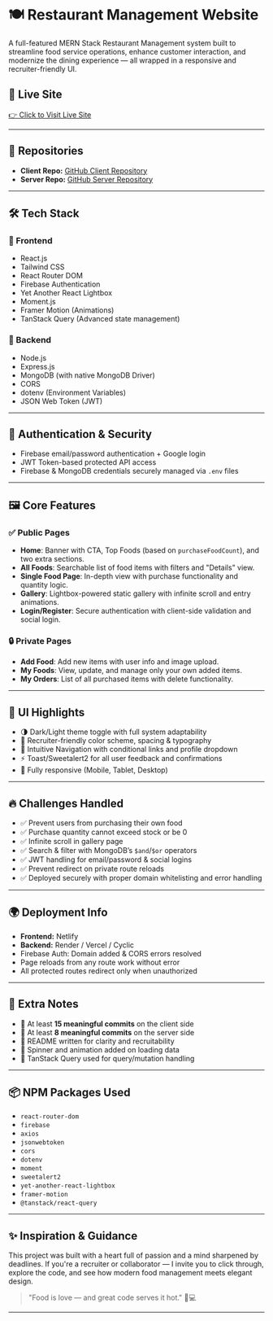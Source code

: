 # 🍽️ Restaurant Management Website

A full-featured MERN Stack Restaurant Management system built to streamline food service operations, enhance customer interaction, and modernize the dining experience — all wrapped in a responsive and recruiter-friendly UI.

## 🚀 Live Site

[👉 Click to Visit Live Site](https://your-live-site-link.com)

---

## 📂 Repositories

- **Client Repo:** [GitHub Client Repository](https://github.com/Programming-Hero-Web-Course4/b11a11-client-side-Arpan-collab)
- **Server Repo:** [GitHub Server Repository](https://github.com/Programming-Hero-Web-Course4/b11a11-server-side-Arpan-collab/tree/main)

---

## 🛠️ Tech Stack

### 🔹 Frontend

- React.js
- Tailwind CSS
- React Router DOM
- Firebase Authentication
- Yet Another React Lightbox
- Moment.js
- Framer Motion (Animations)
- TanStack Query (Advanced state management)

### 🔸 Backend

- Node.js
- Express.js
- MongoDB (with native MongoDB Driver)
- CORS
- dotenv (Environment Variables)
- JSON Web Token (JWT)

---

## 🔐 Authentication & Security

- Firebase email/password authentication + Google login
- JWT Token-based protected API access
- Firebase & MongoDB credentials securely managed via `.env` files

---

## 🖼️ Core Features

### ✅ Public Pages

- **Home**: Banner with CTA, Top Foods (based on `purchaseFoodCount`), and two extra sections.
- **All Foods**: Searchable list of food items with filters and "Details" view.
- **Single Food Page**: In-depth view with purchase functionality and quantity logic.
- **Gallery**: Lightbox-powered static gallery with infinite scroll and entry animations.
- **Login/Register**: Secure authentication with client-side validation and social login.

### 🔒 Private Pages

- **Add Food**: Add new items with user info and image upload.
- **My Foods**: View, update, and manage only your own added items.
- **My Orders**: List of all purchased items with delete functionality.

---

## 📸 UI Highlights

- 🌗 Dark/Light theme toggle with full system adaptability
- 🎨 Recruiter-friendly color scheme, spacing & typography
- 🧭 Intuitive Navigation with conditional links and profile dropdown
- ⚡ Toast/Sweetalert2 for all user feedback and confirmations
- 📱 Fully responsive (Mobile, Tablet, Desktop)

---

## 🔥 Challenges Handled

- ✅ Prevent users from purchasing their own food
- ✅ Purchase quantity cannot exceed stock or be 0
- ✅ Infinite scroll in gallery page
- ✅ Search & filter with MongoDB’s `$and`/`$or` operators
- ✅ JWT handling for email/password & social logins
- ✅ Prevent redirect on private route reloads
- ✅ Deployed securely with proper domain whitelisting and error handling

---

## 🌍 Deployment Info

- **Frontend:** Netlify
- **Backend:** Render / Vercel / Cyclic
- Firebase Auth: Domain added & CORS errors resolved
- Page reloads from any route work without error
- All protected routes redirect only when unauthorized

---

## 📝 Extra Notes

- 🔄 At least **15 meaningful commits** on the client side
- 🔄 At least **8 meaningful commits** on the server side
- 📄 README written for clarity and recruitability
- 🌟 Spinner and animation added on loading data
- 🧪 TanStack Query used for query/mutation handling

---

## 📦 NPM Packages Used

- `react-router-dom`
- `firebase`
- `axios`
- `jsonwebtoken`
- `cors`
- `dotenv`
- `moment`
- `sweetalert2`
- `yet-another-react-lightbox`
- `framer-motion`
- `@tanstack/react-query`

---

## ✨ Inspiration & Guidance

This project was built with a heart full of passion and a mind sharpened by deadlines. If you're a recruiter or collaborator — I invite you to click through, explore the code, and see how modern food management meets elegant design.

> "Food is love — and great code serves it hot." 🍝💻

---
